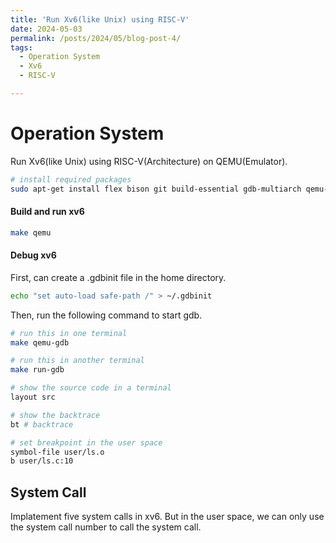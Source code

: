 ```yaml
---
title: 'Run Xv6(like Unix) using RISC-V'
date: 2024-05-03
permalink: /posts/2024/05/blog-post-4/
tags:
  - Operation System
  - Xv6
  - RISC-V

---
```


# Operation System
Run Xv6(like Unix) using RISC-V(Architecture) on QEMU(Emulator).

```bash
# install required packages
sudo apt-get install flex bison git build-essential gdb-multiarch qemu-system-misc gcc-riscv64-linux-gnu binutils-riscv64-linux-gnu opensbi expect
```

#### Build and run xv6
```bash
make qemu
```

#### Debug xv6
First, can create a .gdbinit file in the home directory.

```bash
echo "set auto-load safe-path /" > ~/.gdbinit
```

Then, run the following command to start gdb.

```bash
# run this in one terminal
make qemu-gdb

# run this in another terminal
make run-gdb

# show the source code in a terminal
layout src

# show the backtrace
bt # backtrace

# set breakpoint in the user space
symbol-file user/ls.o
b user/ls.c:10


```

## System Call

Implatement five system calls in xv6.
But in the user space, we can only use the system call number to call the system call.
